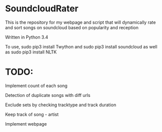 SoundcloudRater
===============

This is the repository for my webpage and script that will dynamically rate and sort songs on soundcloud based on popularity and reception

Written in Python 3.4

To use, sudo pip3 install Twython and sudo pip3 install soundcloud as well as sudo pip3 install NLTK

TODO:
=====
Implement count of each song

Detection of duplicate songs with diff urls

Exclude sets by checking tracktype and track duration

Keep track of song - artist

Implement webpage
